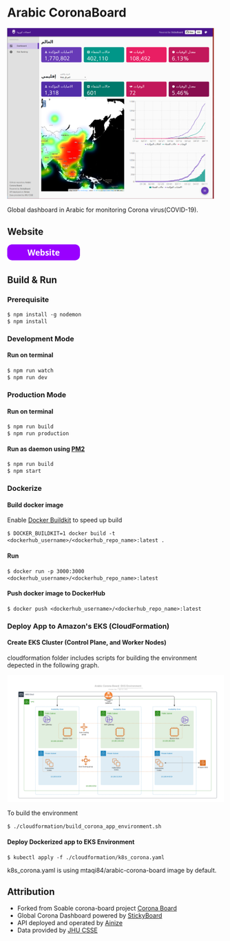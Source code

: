# Arabic CoronaBoard

<p align="left">
    <a target="_blank" rel="noopener noreferrer" href="https://corona.mtaqi.com/">
        <img width="480" height="auto" src="src/static/image/CoronaBoard_preview.png">
    </a>
</p>

Global dashboard in Arabic for monitoring Corona virus(COVID-19).

## Website
[![Website](src/static/image/website_button.png)](http://corona.mtaqi.com/)


## Build & Run
### Prerequisite
```bsh
$ npm install -g nodemon
$ npm install
```
### Development Mode

#### Run on terminal
```bsh
$ npm run watch
$ npm run dev
```

### Production Mode

#### Run on terminal
```bsh
$ npm run build
$ npm run production
```

#### Run as daemon using [PM2][pm2]
[pm2]: https://github.com/Unitech/pm2

```bsh
$ npm run build
$ npm start
```

### Dockerize

#### Build docker image
Enable [Docker Buildkit](https://docs.docker.com/develop/develop-images/build_enhancements/#to-enable-buildkit-builds) to speed up build
```bsh
$ DOCKER_BUILDKIT=1 docker build -t <dockerhub_username>/<dockerhub_repo_name>:latest .
```

#### Run
```bsh
$ docker run -p 3000:3000 <dockerhub_username>/<dockerhub_repo_name>:latest
```

#### Push docker image to DockerHub
```bsh
$ docker push <dockerhub_username>/<dockerhub_repo_name>:latest
```

### Deploy App to Amazon's EKS (CloudFormation)

#### Create EKS Cluster (Control Plane, and Worker Nodes)

cloudformation folder includes scripts for building the environment depected in the following graph.

![Arabic Corona Board EKS Environment](cloudformation/Corona-App-EKS-Environment.png)

To build the environment
```bsh
$ ./cloudformation/build_corona_app_environment.sh
```
#### Deploy Dockerized app to EKS Environment
```bsh
$ kubectl apply -f ./cloudformation/k8s_corona.yaml
```
k8s_corona.yaml is using mtaqi84/arabic-corona-board image by default.

## Attribution
- Forked from Soable corona-board project [Corona Board](https://github.com/soaple/corona-board/blob/master/README.md)
- Global Corona Dashboard powered by [StickyBoard](https://github.com/soaple/stickyboard/)
- API deployed and operated by [Ainize](https://ainize.ai/laeyoung/wuhan-coronavirus-api)
- Data provided by [JHU CSSE](https://github.com/CSSEGISandData/COVID-19)
